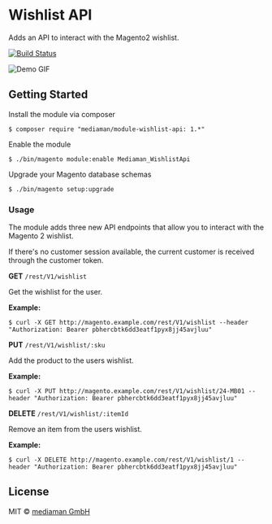 # Wishlist API

Adds an API to interact with the Magento2 wishlist.

[![Build Status](https://travis-ci.org/mediamanDE/magento-module-wishlist-api.svg?branch=master)](https://travis-ci.org/mediamanDE/magento-module-wishlist-api)

![Demo GIF](https://raw.githubusercontent.com/mediamanDE/magento-module-wishlist-api/master/demo.gif)

## Getting Started

Install the module via composer

```
$ composer require "mediaman/module-wishlist-api: 1.*"
```

Enable the module

```
$ ./bin/magento module:enable Mediaman_WishlistApi
```

Upgrade your Magento database schemas

```
$ ./bin/magento setup:upgrade
```

### Usage

The module adds three new API endpoints that allow you to interact with the Magento 2 wishlist.

If there's no customer session available, the current customer is received through the customer token.

**GET** `/rest/V1/wishlist`

Get the wishlist for the user.

**Example:** 

```
$ curl -X GET http://magento.example.com/rest/V1/wishlist --header "Authorization: Bearer pbhercbtk6dd3eatf1pyx8jj45avjluu"
```

**PUT** `/rest/V1/wishlist/:sku`

Add the product to the users wishlist.

**Example:**

```
$ curl -X PUT http://magento.example.com/rest/V1/wishlist/24-MB01 --header "Authorization: Bearer pbhercbtk6dd3eatf1pyx8jj45avjluu"
```

**DELETE** `/rest/V1/wishlist/:itemId`

Remove an item from the users wishlist.

**Example:**

```
$ curl -X DELETE http://magento.example.com/rest/V1/wishlist/1 --header "Authorization: Bearer pbhercbtk6dd3eatf1pyx8jj45avjluu"
```

## License

MIT © [mediaman GmbH](mailto:hallo@mediaman.de)

